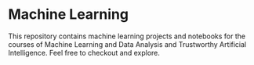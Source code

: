 # Machine Learning
This repository contains machine learning projects and notebooks for the courses of Machine Learning and Data Analysis and Trustworthy Artificial Intelligence. Feel free to checkout and explore.